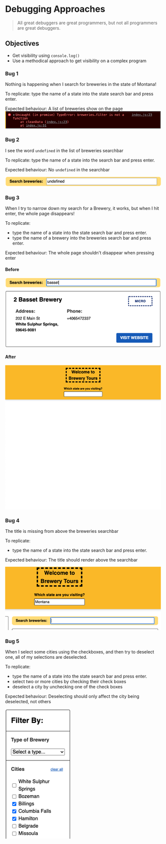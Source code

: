 # Debugging Approaches

> All great debuggers are great programmers, but not all programmers are great debuggers.

## Objectives

* Get visibility using `console.log()`
* Use a methodical approach to get visibility on a complex program

### Bug 1
Nothing is happening when I search for breweries in the state of Montana!

To replicate: type the name of a state into the state search bar and press enter.

Expected behaviour: A list of breweries show on the page
![](./images/bug1-typeerror.png)

### Bug 2
I see the word `undefined` in the list of breweries searchbar

To replicate: type the name of a state into the search bar and press enter.

Expected behaviour: No `undefined` in the searchbar

![](./images/bug2-searchbar.png)

### Bug 3
When I try to narrow down my search for a Brewery, it works, but when I hit enter, the whole page disappears!

To replicate:
- type the name of a state into the state search bar and press enter.
- type the name of a brewery into the breweries search bar and press enter.

Expected behaviour: The whole page shouldn't disappear when pressing enter

#### Before
![](./images/bug3-searchbar-before.png)

#### After
![](./images/bug3-searchbar-after.png)

### Bug 4
The title is missing from above the breweries searchbar

To replicate:
- type the name of a state into the state search bar and press enter.

Expected behaviour: The title should render above the searchbar

![](./images/bug4-missing-title.png)

### Bug 5
When I select some cities using the checkboxes, and then try to deselect one, all of my selections are deselected.

To replicate:
- type the name of a state into the state search bar and press enter.
- select two or more cities by checking their check boxes
- deselect a city by unchecking one of the check boxes

Expected behaviour: Deselecting should only affect the city being deselected, not others

![](./images/bug5-checkboxes.png)
